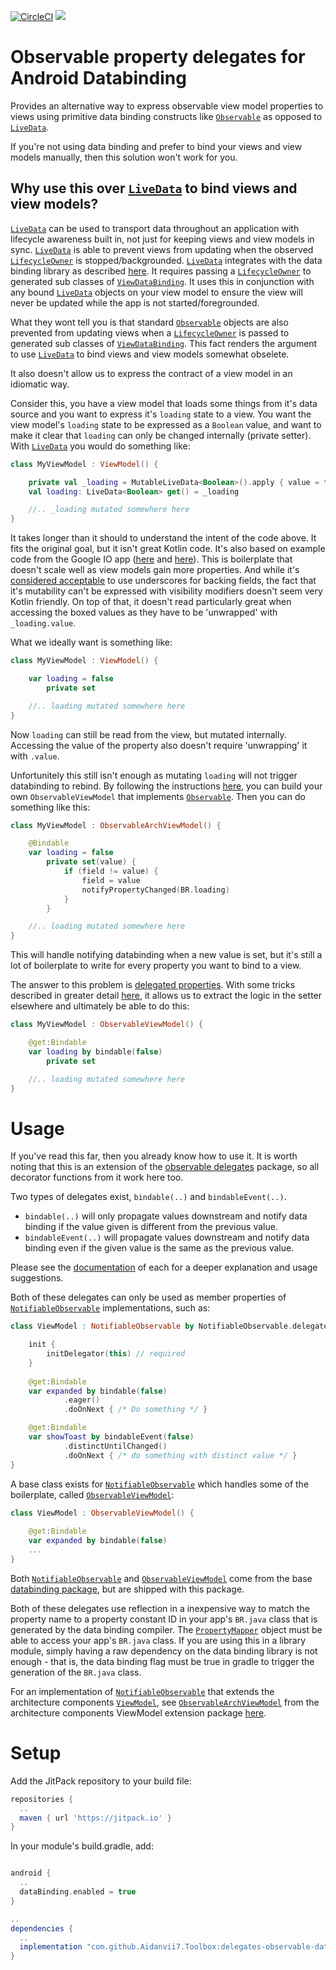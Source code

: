 [![CircleCI](https://circleci.com/gh/Aidanvii7/Toolbox.svg?style=svg)](https://circleci.com/gh/Aidanvii7/Toolbox)
[![](https://jitpack.io/v/Aidanvii7/Toolbox.svg)](https://jitpack.io/#Aidanvii7/Toolbox)

# Observable property delegates for Android Databinding
Provides an alternative way to express observable view model properties to views using primitive data binding constructs like [`Observable`](https://developer.android.com/reference/android/databinding/Observable) as opposed to [`LiveData`](https://developer.android.com/topic/libraries/architecture/livedata).

If you're not using data binding and prefer to bind your views and view models manually, then this solution won't work for you. 


## Why use this over [`LiveData`](https://developer.android.com/topic/libraries/architecture/livedata) to bind views and view models?
[`LiveData`](https://developer.android.com/topic/libraries/architecture/livedata) can be used to transport data throughout an application with lifecycle awareness built in, not just for keeping views and view models in sync. [`LiveData`](https://developer.android.com/topic/libraries/architecture/livedata) is able to prevent views from updating when the observed [`LifecycleOwner`](https://developer.android.com/reference/android/arch/lifecycle/LifecycleOwner) is stopped/backgrounded. [`LiveData`](https://developer.android.com/topic/libraries/architecture/livedata) integrates with the data binding library as described [here](https://developer.android.com/topic/libraries/data-binding/architecture#livedata). It requires passing a [`LifecycleOwner`](https://developer.android.com/reference/android/arch/lifecycle/LifecycleOwner) to generated sub classes of [`ViewDataBinding`](https://developer.android.com/reference/android/databinding/ViewDataBinding). It uses this in conjunction with any bound [`LiveData`](https://developer.android.com/topic/libraries/architecture/livedata) objects on your view model to ensure the view will never be updated while the app is not started/foregrounded. 

What they wont tell you is that standard [`Observable`](https://developer.android.com/reference/android/databinding/Observable) objects are also prevented from updating views when a [`LifecycleOwner`](https://developer.android.com/reference/android/arch/lifecycle/LifecycleOwner) is passed to generated sub classes of [`ViewDataBinding`](https://developer.android.com/reference/android/databinding/ViewDataBinding). This fact renders the argument to use [`LiveData`](https://developer.android.com/topic/libraries/architecture/livedata) to bind views and view models somewhat obselete.

It also doesn't allow us to express the contract of a view model in an idiomatic way.

Consider this, you have a view model that loads some things from it's data source and you want to express it's `loading` state to a view. You want the view model's `loading` state to be expressed as a `Boolean` value, and want to make it clear that `loading` can only be changed internally (private setter). With [`LiveData`](https://developer.android.com/topic/libraries/architecture/livedata) you would do something like:
```kotlin
class MyViewModel : ViewModel() {

    private val _loading = MutableLiveData<Boolean>().apply { value = false }
    val loading: LiveData<Boolean> get() = _loading

    //.. _loading mutated somewhere here
}
```
It takes longer than it should to understand the intent of the code above. It fits the original goal, but it isn't great Kotlin code. It's also based on example code from the Google IO app ([here](https://github.com/google/iosched/blob/89df01ebc19d9a46495baac4690c2ebfa74946dc/mobile/src/main/java/com/google/samples/apps/iosched/ui/info/EventInfoViewModel.kt) and [here](https://github.com/google/iosched/blob/89df01ebc19d9a46495baac4690c2ebfa74946dc/mobile/src/main/java/com/google/samples/apps/iosched/ui/onboarding/OnboardingViewModel.kt])). This is boilerplate that doesn't scale well as view models gain more properties. And while it's [considered acceptable](https://kotlinlang.org/docs/reference/coding-conventions.html#property-names) to use underscores for backing fields, the fact that it's mutability can't be expressed with visibility modifiers doesn't seem very Kotlin friendly. On top of that, it doesn't read particularly great when accessing the boxed values as they have to be 'unwrapped' with `_loading.value`.

What we ideally want is something like:

```kotlin
class MyViewModel : ViewModel() {

    var loading = false
        private set

    //.. loading mutated somewhere here
}
```
Now `loading` can still be read from the view, but mutated internally. Accessing the value of the property also doesn't require 'unwrapping' it with `.value`. 

Unfortunitely this still isn't enough as mutating `loading` will not trigger databinding to rebind. By following the instructions [here](https://developer.android.com/topic/libraries/data-binding/architecture#observable-viewmodel), you can build your own `ObservableViewModel` that implements [`Observable`](https://developer.android.com/reference/android/databinding/Observable). Then you can do something like this:

```kotlin
class MyViewModel : ObservableArchViewModel() {

    @Bindable
    var loading = false
        private set(value) {
            if (field != value) {
                field = value
                notifyPropertyChanged(BR.loading)
            }
        }

    //.. loading mutated somewhere here
}
```

This will handle notifying databinding when a new value is set, but it's still a lot of boilerplate to write for every property you want to bind to a view.

The answer to this problem is [delegated properties](https://kotlinlang.org/docs/reference/delegated-properties.html). 
With some tricks described in greater detail [here](https://android.jlelse.eu/make-your-view-models-great-again-ead9ee98f4f2), it allows us to extract the logic in the setter elsewhere and ultimately be able to do this:
```kotlin
class MyViewModel : ObservableViewModel() {

    @get:Bindable
    var loading by bindable(false)
        private set

    //.. loading mutated somewhere here
}
```

# Usage

If you've read this far, then you already know how to use it. It is worth noting that this is an extension of the [observable delegates](../delegates-observable/README.md) package, so all decorator functions from it work here too.

Two types of delegates exist, `bindable(..)` and `bindableEvent(..)`.
* `bindable(..)` will only propagate values downstream and notify data binding if the value given is different from the previous value.
* `bindableEvent(..)` will propagate values downstream and notify data binding even if the given value is the same as the previous value.

Please see the [documentation](src/main/java/com/aidanvii/toolbox/databinding/BindableProperty.kt) of each for a deeper explanation and usage suggestions.

Both of these delegates can only be used as member properties of [`NotifiableObservable`](../databinding/src/main/java/com/aidanvii/toolbox/databinding/NotifiableObservable.kt) implementations, such as:

```kotlin
class ViewModel : NotifiableObservable by NotifiableObservable.delegate() {

    init {
        initDelegator(this) // required
    }
    
    @get:Bindable
    var expanded by bindable(false)
            .eager()
            .doOnNext { /* Do something */ }

    @get:Bindable
    var showToast by bindableEvent(false)
            .distinctUntilChanged()
            .doOnNext { /* do something with distinct value */ }
}
```

A base class exists for [`NotifiableObservable`](../databinding/src/main/java/com/aidanvii/toolbox/databinding/NotifiableObservable.kt) which handles some of the boilerplate, called [`ObservableViewModel`](../databinding/src/main/java/com/aidanvii/toolbox/databinding/ObservableViewModel.kt):
```kotlin
class ViewModel : ObservableViewModel() {
    
    @get:Bindable
    var expanded by bindable(false)
    ...
}
```

Both [`NotifiableObservable`](../databinding/src/main/java/com/aidanvii/toolbox/databinding/NotifiableObservable.kt) and [`ObservableViewModel`](../databinding/src/main/java/com/aidanvii/toolbox/databinding/ObservableViewModel.kt) come from the base [databinding package](../databinding/README.md), but are shipped with this package.

Both of these delegates use reflection in a inexpensive way to match the property name to a property constant ID in your app's `BR.java` class that is generated by the data binding compiler. The [`PropertyMapper`](../databinding/src/main/java/com/aidanvii/toolbox/databinding/PropertyMapper.kt) object must be able to access your app's `BR.java` class. If you are using this in a library module, simply having a raw dependency on the data binding library is not enough - that is, the data binding flag must be true in gradle to trigger the generation of the `BR.java` class.

For an implementation of [`NotifiableObservable`](../databinding/src/main/java/com/aidanvii/toolbox/databinding/NotifiableObservable.kt) that extends the architecture components [`ViewModel`](https://developer.android.com/topic/libraries/architecture/viewmodel.html), see [`ObservableArchViewModel`](../databinding-arch-viewmodel/src/main/java/com/aidanvii/toolbox/databinding/ObservableArchViewModel.kt) from the architecture components ViewModel extension package [here](../databinding-arch-viewmodel/README.md).

# Setup
 Add the JitPack repository to your build file: 

```gradle
repositories {
  ..
  maven { url 'https://jitpack.io' }    
}
```

In your module's build.gradle, add:
```gradle

android {
  ..
  dataBinding.enabled = true
}

..
dependencies {
  ..
  implementation "com.github.Aidanvii7.Toolbox:delegates-observable-databinding:$toolbox_version"
}

```
